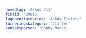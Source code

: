 ```yaml
---
hovedlag: 'Askøy J11'
fiksid: '20816'
lagnavniturnering: 'Askøy Fiolett'
turneringskategori: 'J11 7er'
kontaktperson: 'Ronny Nynes'
---
```

